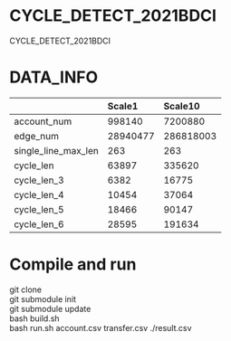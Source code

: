 # CYCLE_DETECT_2021BDCI
CYCLE_DETECT_2021BDCI


# DATA_INFO

|     |  Scale1   | Scale10  |
|  :----  | :----  | :----  |
| account_num  | 998140 | 7200880 |
| edge_num  | 28940477 | 286818003 |
| single_line_max_len  | 263 | 263 |
| cycle_len  | 63897 | 335620 |
| cycle_len_3  | 6382 | 16775 |
| cycle_len_4  | 10454 | 37064 |
| cycle_len_5  | 18466 | 90147 |
| cycle_len_6  | 28595 | 191634 |

# Compile and run
git clone  
git submodule init  
git submodule update  
bash build.sh  
bash run.sh account.csv transfer.csv ./result.csv

